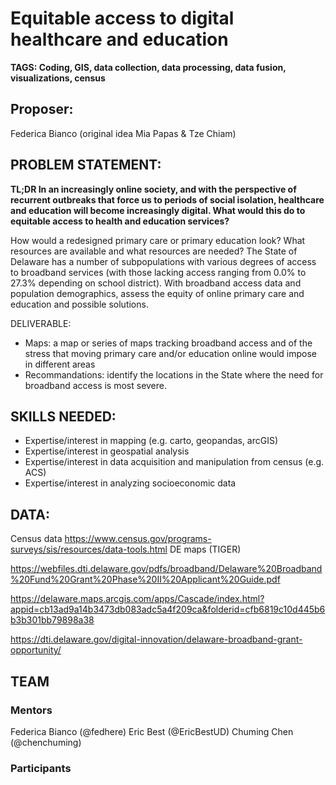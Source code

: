 # Equitable access to digital healthcare and education
**TAGS: Coding, GIS, data collection, data processing, data fusion, visualizations, census**

## Proposer: 
Federica Bianco (original idea Mia Papas & Tze Chiam)

## PROBLEM STATEMENT: 
**TL;DR In an increasingly online society, and with the perspective of recurrent outbreaks that force us to periods of social isolation, healthcare and education will become increasingly digital. What would this do to equitable access to health and education services?**

How would a redesigned primary care or primary education look? What resources are available and what resources are needed? The State of Delaware has a number of subpopulations with various degrees of access to broadband services (with those lacking access ranging from 0.0% to 27.3% depending on school district). With broadband access data and population demographics, assess the equity of online primary care and education and possible solutions.

DELIVERABLE: 

- Maps: a map or series of maps tracking broadband access and of the stress that moving primary care and/or education online would impose in different areas
- Recommandations: identify the locations in the State where the need for broadband access is most severe. 

## SKILLS NEEDED: 

- Expertise/interest in mapping (e.g. carto, geopandas, arcGIS)
- Expertise/interest in geospatial analysis
- Expertise/interest in data acquisition and manipulation from census (e.g. ACS) 
- Expertise/interest in analyzing socioeconomic data

## DATA: 
Census data https://www.census.gov/programs-surveys/sis/resources/data-tools.html
DE maps (TIGER)

https://webfiles.dti.delaware.gov/pdfs/broadband/Delaware%20Broadband%20Fund%20Grant%20Phase%20II%20Applicant%20Guide.pdf

https://delaware.maps.arcgis.com/apps/Cascade/index.html?appid=cb13ad9a14b3473db083adc5a4f209ca&folderid=cfb6819c10d445b6b3b301bb79898a38

https://dti.delaware.gov/digital-innovation/delaware-broadband-grant-opportunity/

## TEAM 
### Mentors
Federica Bianco (@fedhere) Eric Best (@EricBestUD) Chuming Chen (@chenchuming)

### Participants
